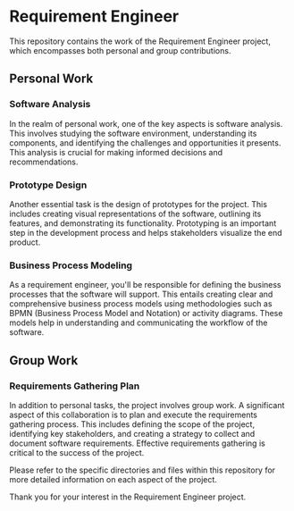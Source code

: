 # Requirement Engineer

This repository contains the work of the Requirement Engineer project, which encompasses both personal and group contributions.

## Personal Work

### Software Analysis
In the realm of personal work, one of the key aspects is software analysis. This involves studying the software environment, understanding its components, and identifying the challenges and opportunities it presents. This analysis is crucial for making informed decisions and recommendations.

### Prototype Design
Another essential task is the design of prototypes for the project. This includes creating visual representations of the software, outlining its features, and demonstrating its functionality. Prototyping is an important step in the development process and helps stakeholders visualize the end product.

### Business Process Modeling
As a requirement engineer, you'll be responsible for defining the business processes that the software will support. This entails creating clear and comprehensive business process models using methodologies such as BPMN (Business Process Model and Notation) or activity diagrams. These models help in understanding and communicating the workflow of the software.

## Group Work

### Requirements Gathering Plan
In addition to personal tasks, the project involves group work. A significant aspect of this collaboration is to plan and execute the requirements gathering process. This includes defining the scope of the project, identifying key stakeholders, and creating a strategy to collect and document software requirements. Effective requirements gathering is critical to the success of the project.

Please refer to the specific directories and files within this repository for more detailed information on each aspect of the project.

Thank you for your interest in the Requirement Engineer project.
